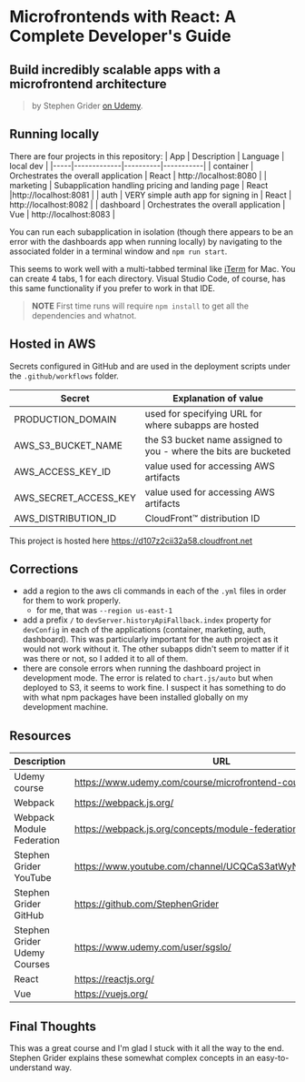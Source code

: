 # Microfrontends with React: A Complete Developer's Guide

## Build incredibly scalable apps with a microfrontend architecture

> by Stephen Grider [on Udemy](https://www.udemy.com/course/microfrontend-course/).

## Running locally

There are four projects in this repository:
| App | Description | Language | local dev |
|-----|-------------|----------|-----------|
| container | Orchestrates the overall application | React | http://localhost:8080 |
| marketing | Subapplication handling pricing and landing page | React |http://localhost:8081 |
| auth | VERY simple auth app for signing in | React | http://localhost:8082 |
| dashboard | Orchestrates the overall application | Vue | http://localhost:8083 |

You can run each subapplication in isolation (though there appears to be an error with the dashboards app when running locally) by navigating to the associated folder in a terminal window and `npm run start`. 

This seems to work well with a multi-tabbed terminal like [iTerm](https://iterm2.com/) for Mac. You can create 4 tabs, 1 for each directory. Visual Studio Code, of course, has this same functionality if you prefer to work in that IDE.

> **NOTE** First time runs will require `npm install` to get all the dependencies and whatnot.

## Hosted in AWS

Secrets configured in GitHub and are used in the deployment scripts under the `.github/workflows` folder.

| Secret | Explanation of value |
|--------|----------------------|
| PRODUCTION_DOMAIN | used for specifying URL for where subapps are hosted |
| AWS_S3_BUCKET_NAME | the S3 bucket name assigned to you - where the bits are bucketed |
| AWS_ACCESS_KEY_ID | value used for accessing AWS artifacts |
| AWS_SECRET_ACCESS_KEY | value used for accessing AWS artifacts |
| AWS_DISTRIBUTION_ID | CloudFront™ distribution ID |

This project is hosted here https://d107z2cii32a58.cloudfront.net

## Corrections

* add a region to the aws cli commands in each of the `.yml` files in order for them to work properly.
  * for me, that was `--region us-east-1`
* add a prefix `/` to `devServer.historyApiFallback.index` property for `devConfig` in each of the applications (container, marketing, auth, dashboard). This was particularly important for the auth project as it would not work without it. The other subapps didn't seem to matter if it was there or not, so I added it to all of them.
* there are console errors when running the dashboard project in development mode. The error is related to `chart.js/auto` but when deployed to S3, it seems to work fine. I suspect it has something to do with what npm packages have been installed globally on my development machine.

## Resources

| Description | URL |
|-------------|-----|
| Udemy course | https://www.udemy.com/course/microfrontend-course/ |
| Webpack | https://webpack.js.org/ |
| Webpack Module Federation | https://webpack.js.org/concepts/module-federation/ |
| Stephen Grider YouTube | https://www.youtube.com/channel/UCQCaS3atWyNHEy5PkDXdpNg |
| Stephen Grider GitHub | https://github.com/StephenGrider |
| Stephen Grider Udemy Courses | https://www.udemy.com/user/sgslo/ |
| React | https://reactjs.org/ |
| Vue | https://vuejs.org/ |  

## Final Thoughts

This was a great course and I'm glad I stuck with it all the way to the end. Stephen Grider explains these somewhat complex concepts in an easy-to-understand way. 
